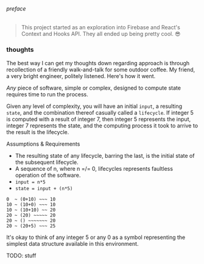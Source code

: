 ###### _preface_

> This project started as an exploration into Firebase and React's Context and Hooks API. They all ended up being pretty cool. 😎

### thoughts

The best way I can get my thoughts down regarding approach is through recollection of a friendly walk-and-talk for some outdoor coffee. My friend, a very bright engineer, politely listened. Here's how it went.

_Any_ piece of software, simple or complex, designed to compute state requires time to run the process.

Given any level of complexity, you will have an initial `input`, a resulting `state`, and the combination thereof casually called a `lifecycle`. If integer 5 is computed with a result of integer 7, then integer 5 represents the input, integer 7 represents the state, and the computing process it took to arrive to the result is the lifecycle.

Assumptions & Requirements
* The resulting state of any lifecycle, barring the last, is the initial state of the subsequent lifecycle.
* A sequence of n, where n =/= 0, lifecycles represents faultless operation of the software.
* `input = n*5`
* `state = input + (n*5)`

```
0  ~ (0+10) ~~~ 10
10 ~ (10+0) ~~~ 10
10 ~ (10+10) ~~ 20
20 ~ (20) ~~~~~ 20
20 ~ () ~~~~~~~ 20
20 ~ (20+5) ~~~ 25
```

It's okay to think of any integer 5 or any 0 as a symbol representing the simplest data structure available in this environment.

TODO: stuff
